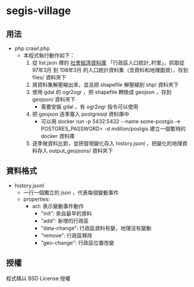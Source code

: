 # segis-village

用法
----
* php crawl.php
  * 本程式執行動作如下：
    1. 從 list.json 裡的 [社會經濟資料庫](https://segis.moi.gov.tw/STAT/Web/Portal/STAT_PortalHome.aspx) 「行政區人口統計\_村里」，抓取從 97年3月 到 108年3月 的人口統計資料集（含資料和地理圖資），存到 files/ 資料夾下
    2. 將資料集解壓縮出來，並且把 shapefile 解壓縮到 shp/ 資料夾下
    3. 使用 gdal 的 ogr2ogr ，把 shapefile 轉換成 geojson ，存到 geojson/ 資料夾下
       * 需要安裝 gdal ，有 ogr2ogr 指令可以使用
    4. 把 geojson 逐季塞入 postgresql 資料庫中
       * 可以用 docker run -p 5432:5432 --name some-postgis -e POSTGRES_PASSWORD= -d mdillon/postgis 建立一個暫時的 docker 資料庫
    5. 逐季做資料比對，並把發現變化存入 history.jsonl ，把變化的地理資料存入 output\_geojsons/ 資料夾下

資料格式
--------
* history.jsonl
  * 一行一個獨立的 json ，代表每個變動事件
  * properties:
    * act: 表示變動事件動作
      * "init": 來自最早的資料
      * "add": 新增的行政區
      * "data-change": 行政區資料有變，地理沒有變動
      * "remove": 行政區移除
      * "geo-change": 行政區位置改變

授權
----
程式碼以 BSD License 授權
